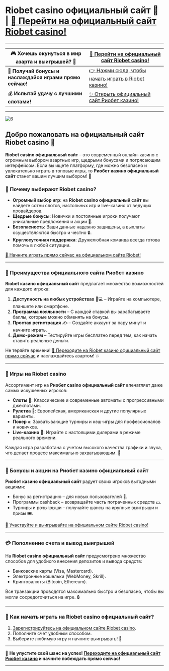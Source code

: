 # Riobet casino официальный сайт 🌟 | [🎰 Перейти на официальный сайт Riobet casino!](https://brandplay.link/dtx89f2L)

---

| 🎮 **Хочешь окунуться в мир азарта и выигрышей?** 🌟 | [🔗 Перейти на официальный сайт Riobet casino!](https://brandplay.link/dtx89f2L) |
|----------------------------------------------------|------------------------------------------------------------------------------------|
| 🎲 **Получай бонусы и наслаждайся играми прямо сейчас!** | [👉 Нажми сюда, чтобы начать играть в Riobet казино!](https://brandplay.link/dtx89f2L) |
| 💰 **Испытай удачу с лучшими слотами!**           | [✨ Открыть официальный сайт Риобет казино!](https://brandplay.link/dtx89f2L)        |

---
![6](https://github.com/user-attachments/assets/1b2e458c-0b8c-4da5-9308-9baafeae9f2e)

## Добро пожаловать на официальный сайт Riobet casino 🎰

**Riobet casino официальный сайт** – это современный онлайн-казино с огромным выбором азартных игр, щедрыми бонусами и потрясающим интерфейсом. Если вы ищете платформу, где можно безопасно и увлекательно играть в топовые игры, то **Риобет казино официальный сайт** станет вашим лучшим выбором! 💎

### 🎲 Почему выбирают Riobet casino?

- **Огромный выбор игр**: на **Riobet casino официальный сайт** вы найдете сотни слотов, настольных игр и live-казино от ведущих провайдеров.
- **Щедрые бонусы**: Новички и постоянные игроки получают уникальные предложения и акции 🎁.
- **Безопасность**: Ваши данные надежно защищены, а выплаты осуществляются быстро и честно 🔒.
- **Круглосуточная поддержка**: Дружелюбная команда всегда готова помочь в любой ситуации.

[🎰 Начните играть прямо сейчас на официальном сайте Riobet!](https://brandplay.link/dtx89f2L)

---

### 📌 Преимущества официального сайта Риобет казино

**Riobet казино официальный сайт** предлагает множество возможностей для каждого игрока:

1. **Доступность на любых устройствах** 📱💻 – Играйте на компьютере, планшете или смартфоне.
2. **Программа лояльности** – С каждой ставкой вы зарабатываете баллы, которые можно обменять на бонусы.
3. **Простая регистрация** ✍️ – Создайте аккаунт за пару минут и начните играть.
4. **Демо-режим** – Тестируйте игры бесплатно перед тем, как начать ставить реальные деньги.

Не теряйте времени! [🔗 Переходите на Riobet казино официальный сайт прямо сейчас](https://brandplay.link/dtx89f2L) и наслаждайтесь азартом! 💥

---

### 🎰 Игры на Riobet casino

Ассортимент игр на **Риобет casino официальный сайт** впечатляет даже самых искушенных игроков:

- **Слоты** 🎰: Классические и современные автоматы с прогрессивными джекпотами.
- **Рулетка** 🎡: Европейская, американская и другие популярные варианты.
- **Покер** ♠️: Захватывающие турниры и кэш-игры для профессионалов и новичков.
- **Live-казино** 🎥: Играйте с настоящими дилерами в режиме реального времени.

Каждая игра разработана с учетом высокого качества графики и звука, что делает процесс максимально захватывающим. 🌟

---

### 🎁 Бонусы и акции на Риобет казино официальный сайт

**Риобет казино официальный сайт** радует своих игроков выгодными акциями:

- Бонус за регистрацию – для новых пользователей 💸.
- Программы cashback – возвращайте часть потраченных средств 💵.
- Турниры и розыгрыши – получайте шансы на крупные выигрыши и призы 🎟️.

[🎉 Участвуйте и выигрывайте на официальном сайте Riobet casino!](https://brandplay.link/dtx89f2L)

---

### 💳 Пополнение счета и вывод выигрышей

На **Riobet casino официальный сайт** предусмотрено множество способов для удобного внесения депозитов и вывода средств:

- Банковские карты (Visa, Mastercard).
- Электронные кошельки (WebMoney, Skrill).
- Криптовалюты (Bitcoin, Ethereum).

Все транзакции проводятся максимально быстро и безопасно, чтобы вы могли сосредоточиться на игре. 🔒

---

### 📱 Как начать играть на Riobet casino официальный сайт?

1. [Зарегистрируйтесь на официальном сайте Riobet casino](https://brandplay.link/dtx89f2L).
2. Пополните счет удобным способом.
3. Выберите любимую игру и начните выигрывать! 🎰

---

💎 **Не упустите свой шанс на успех! [Переходите на официальный сайт Риобет казино](https://brandplay.link/dtx89f2L) и начните побеждать прямо сейчас!**

---

